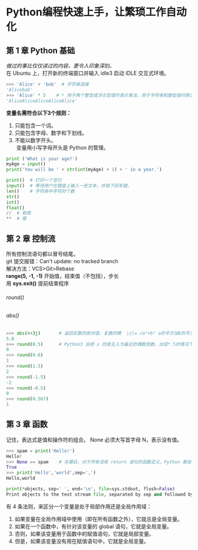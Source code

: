# Python编程快速上手，让繁琐工作自动化
## 第 1 章 Python 基础

*做过的事比仅仅读过的内容，更令人印象深刻。*   
在 Ubuntu 上，打开新的终端窗口并输入 idle3 启动 IDLE 交互式环境。
```python
>>> 'Alice' + 'bob'  # 字符串连接
'Alicebob'
>>> 'Alice' * 5    # * 用于两个整型或浮点型值时表示乘法，用于字符串和整型值时表示“字符串复制”
'AliceAliceAliceAliceAlice'
```
**变量名需符合以下3个规则：**
1. 只能包含一个词。
2. 只能包含字母、数字和下划线。
3. 不能以数字开头。  
  变量用小写字母开头是 Python 的管理。
```python
print ('What is your age?')
myAge = input()
print('You will be ' + str(int(myAge) + 1) + ' in a year.')

print()  # 打印一个空行
input()  # 等待用户在键盘上输入一些文本，并按下回车键。
len()    # 字符串中字符的个数
str()
int()
float()
//  # 取商
**  # 幂

```

## 第 2 章 控制流
所有控制流语句都以冒号结尾。  
git 提交报错：Can't update: no tracked branch  
解决方法：VCS>Git>Rebase    
**range(5, -1, -1)** 开始值，结束值（不包括），步长  
用 **sys.exit()** 提前结束程序    
###### round()
###### abs()    
```python
>>> abs(4+3j)       # 返回实数的绝对值，复数的模  |z|= √a²+b² a的平方加b的平方的平方根。
5.0
>>> round(0.5)      # Python3 会把 x 四舍五入为最近的偶数倍数，出现*.5的情况下，用的不是四舍五入，是运算更靠近偶数的整数。
0
>>> round(0.6)
1
>>> round(1.5)
2
>>> round(-1.5)
-2
>>> round(-0.5)
0
>>> round(0.567)
1
```
## 第 3 章 函数
记住，表达式是值和操作符的组合。
None 必须大写首字母 N，表示没有值。
```python
>>> spam = print('Hello!')
Hello!
>>> None == spam    # 在幕后，对于所有没有 return 语句的函数定义，Python 都会在末尾加上 return None
True
>>> print('Hello','world',sep=',')
Hello,world

print(*objects, sep=' ', end='\n', file=sys.stdout, flush=False)
Print objects to the text stream file, separated by sep and followed by end. sep, end and file, if present, must be given as keyword arguments.
```
  有 4 条法则，来区分一个变量是处于局部作用还是全局作用域：
1. 如果变量在全局作用域中使用（即在所有函数之外），它就总是全局变量。
2. 如果在一个函数中，有针对该变量的 global 语句，它就是全局变量。
3. 否则，如果该变量用于函数中的赋值语句，它就是局部变量。
4. 但是，如果该变量没有用在赋值语句中，它就是全局变量。

